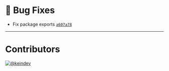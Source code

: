 # :bug: Bug Fixes

- Fix package exports [`a607a78`](https://github.com/keindev/package-json-helper/commit/a607a7893180ee1b648b476350e0e81b058a8661)

---

# Contributors

[![@keindev](https://avatars.githubusercontent.com/u/4527292?v=4&s=40)](https://github.com/keindev)
